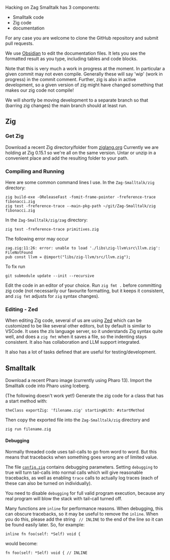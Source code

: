 Hacking on Zag Smalltalk has 3 components:
- Smalltalk code
- Zig code
- documentation

For any case you are welcome to clone the GitHub repository and submit pull requests.

We use [Obsidian](https://obsidian.md/) to edit the documentation files. It lets you see the formatted result as you type, including tables and code blocks.

Note that this is very much a work in progress at the moment. In particular a given commit may not even compile. Generally these will say 'wip' (work in progress) in the commit comment. Further, zig is also in active development, so a given version of zig might have changed something that makes our zig code not compile!

We will shortly be moving development to a separate branch so that (barring zig changes) the main branch should at least run.

## Zig

### Get Zig
Download a recent Zig directory/folder from [ziglang.org](https://ziglang.org/download/) Currently we are holding at Zig 0.15.1 so we're all on the same version.
Untar or unzip in a convenient place and add the resulting folder to your path.

### Compiling and Running
Here are some common command lines I use.
In the `Zag-Smalltalk/zig` directory:
```
zig build-exe -OReleaseFast -fomit-frame-pointer -freference-trace fibonacci.zig
zig test -freference-trace --main-pkg-path ~/git/Zag-Smalltalk/zig fibonacci.zig
```

In the `Zag-Smalltalk/zig/zag` directory:
```
zig test -freference-trace primitives.zig
```
The following error may occur
```
zag.zig:11:26: error: unable to load './libs\zig-llvm\src\llvm.zig': FileNotFound
pub const llvm = @import("libs/zig-llvm/src/llvm.zig");
```
To fix run 
```
git submodule update --init --recursive
```
Edit the code in an editor of your choice. Run `zig fmt .` before committing zig code (not necessarily our favourite formatting, but it keeps it consistent, and `zig fmt` adjusts for `zig` syntax changes).
### Editing - Zed
When editing Zig code, several of us are using [Zed](https://zed.dev) which can be customized to be like several other editors, but by default is similar to VSCode. It uses the zls language server, so it understands Zig syntax quite well, and does a `zig fmt` when it saves a file, so the indenting stays consistent. It also has collaboration and LLM support integrated.

It also has a lot of tasks defined that are useful for testing/development.

## Smalltalk

Download a recent Pharo image (currently using Pharo 13).
Import the Smalltalk code into Pharo using Iceberg.

(The following doesn't work yet!)
Generate the zig code for a class that has a start method with:
```smalltalk
theClass exportZig: 'filename.zig' startingWith: #startMethod
```
Then copy the exported file into the `Zag-Smalltalk/zig` directory and
```
zig run filename.zig
```

#### Debugging
Normally threaded code uses tail-calls to go from word to word. But this means that tracebacks when something goes wrong are of limited value.

The file [`config.zig`](../zig/zag/config.zig) contains debugging parameters. Setting `debugging` to true will turn tail-calls into normal calls which will give reasonable tracebacks, as well as enabling `trace` calls to actually log traces (each of these can also be turned on individually).

You need to disable `debugging` for full valid program execution, because any real program will blow the stack with tail-call turned off.

Many functions are `inline` for performance reasons. When debugging, this can obscure tracebacks, so it may be useful to remove the `inline`. When you do this, please add the string ` // INLINE` to the end of the line so it can be found easily later. So, for example:
```
inline fn foo(self: *Self) void {
```
would become:
```
fn foo(self: *Self) void { // INLINE
```
